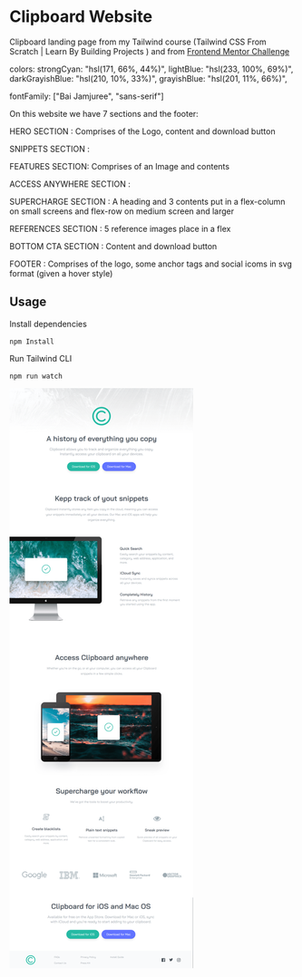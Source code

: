 # Clipboard Website

Clipboard landing page from my Tailwind course (Tailwind CSS From Scratch | Learn By Building Projects
) and from [Frontend Mentor Challenge](https://www.frontendmentor.io/challenges/clipboard-landing-page-5cc9bccd6c4c91111378ecb9)

colors: strongCyan: "hsl(171, 66%, 44%)",
lightBlue: "hsl(233, 100%, 69%)",
darkGrayishBlue: "hsl(210, 10%, 33%)",
grayishBlue: "hsl(201, 11%, 66%)",

fontFamily: ["Bai Jamjuree", "sans-serif"]

On this website we have 7 sections and the footer:

HERO SECTION : Comprises of the Logo, content and download button

SNIPPETS SECTION :

FEATURES SECTION: Comprises of an Image and contents

ACCESS ANYWHERE SECTION :

SUPERCHARGE SECTION : A heading and 3 contents put in a flex-column on small screens and flex-row on medium screen and larger

REFERENCES SECTION : 5 reference images place in a flex

BOTTOM CTA SECTION : Content and download button

FOOTER : Comprises of the logo, some anchor tags and social icoms in svg format (given a hover style)

## Usage

Install dependencies

```
npm Install
```

Run Tailwind CLI

```
npm run watch
```

![Alt text](images/clipboard.png)
